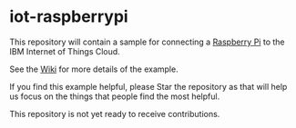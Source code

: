iot-raspberrypi
===============

This repository will contain a sample for connecting a [Raspberry Pi](http://www.raspberrypi.org/) to the IBM Internet of Things Cloud.

See the [Wiki](https://github.com/ibm-messaging/iot-raspberrypi/wiki) for more details of the example.

If you find this example helpful, please Star the repository as that will help us focus on the things that people find the most helpful.

This repository is not yet ready to receive contributions.
